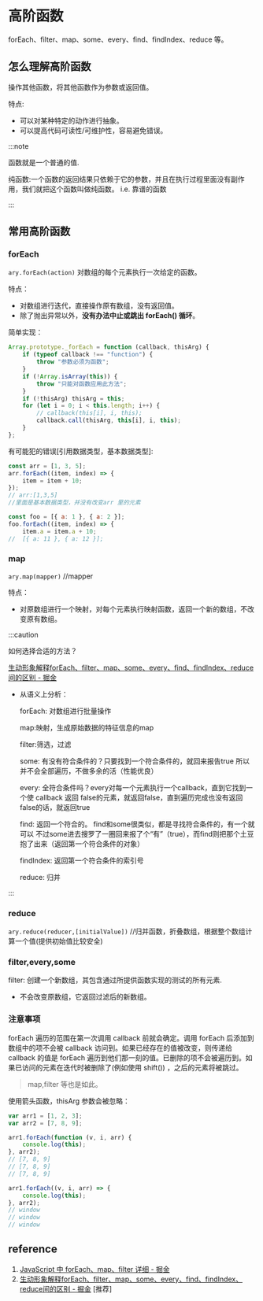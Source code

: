 # 高阶函数

forEach、filter、map、some、every、find、findIndex、reduce 等。

## 怎么理解高阶函数

操作其他函数，将其他函数作为参数或返回值。

特点:

- 可以对某种特定的动作进行抽象。
- 可以提高代码可读性/可维护性，容易避免错误。

:::note

函数就是一个普通的值.

纯函数:一个函数的返回结果只依赖于它的参数，并且在执行过程里面没有副作用，我们就把这个函数叫做纯函数。 i.e. 靠谱的函数

:::

## 常用高阶函数

### forEach

`ary.forEach(action)` 对数组的每个元素执行一次给定的函数。

特点：

- 对数组进行迭代，直接操作原有数组，没有返回值。
- 除了抛出异常以外，**没有办法中止或跳出 forEach() 循环**。

简单实现：

```js
Array.prototype._forEach = function (callback, thisArg) {
	if (typeof callback !== "function") {
		throw "参数必须为函数";
	}
	if (!Array.isArray(this)) {
		throw "只能对函数应用此方法";
	}
	if (!thisArg) thisArg = this;
	for (let i = 0; i < this.length; i++) {
		// callback(this[i], i, this);
		callback.call(thisArg, this[i], i, this);
	}
};
```

有可能犯的错误[引用数据类型，基本数据类型]:

```js
const arr = [1, 3, 5];
arr.forEach((item, index) => {
	item = item + 10;
});
// arr:[1,3,5]
//里面是基本数据类型，并没有改变arr 里的元素

const foo = [{ a: 1 }, { a: 2 }];
foo.forEach((item, index) => {
	item.a = item.a + 10;
//  [{ a: 11 }, { a: 12 }];
```

### map

`ary.map(mapper)` //mapper

特点：

- 对原数组进行一个映射，对每个元素执行映射函数，返回一个新的数组，不改变原有数组。

:::caution

如何选择合适的方法？

[生动形象解释forEach、filter、map、some、every、find、findIndex、reduce间的区别 - 掘金](https://juejin.cn/post/6844903870154588168#heading-0)

- 从语义上分析：

  forEach: 对数组进行批量操作

  map:映射，生成原始数据的特征信息的map

  filter:筛选，过滤

  some: 有没有符合条件的？只要找到一个符合条件的，就回来报告true 所以并不会全部遍历，不做多余的活（性能优良）

  every: 全符合条件吗？every对每一个元素执行一个callback，直到它找到一个使 callback 返回 false的元素，就返回false，直到遍历完成也没有返回false的话，就返回true

  find: 返回一个符合的。 find和some很类似，都是寻找符合条件的，有一个就可以 不过some进去搜罗了一圈回来报了个“有”（true），而find则把那个土豆抱了出来（返回第一个符合条件的对象）

  findIndex: 返回第一个符合条件的索引号

  reduce: 归并


:::

### reduce

`ary.reduce(reducer,[initialValue])` //归并函数，折叠数组，根据整个数组计算一个值(提供初始值比较安全)

### filter,every,some

filter: 创建一个新数组，其包含通过所提供函数实现的测试的所有元素.

- 不会改变原数组，它返回过滤后的新数组。

### 注意事项

forEach 遍历的范围在第一次调用 callback 前就会确定。调用 forEach 后添加到数组中的项不会被 callback 访问到。如果已经存在的值被改变，则传递给 callback 的值是 forEach 遍历到他们那一刻的值。已删除的项不会被遍历到。如果已访问的元素在迭代时被删除了(例如使用 shift()) ，之后的元素将被跳过。

> map,filter 等也是如此。

使用箭头函数，thisArg 参数会被忽略：

```js
var arr1 = [1, 2, 3];
var arr2 = [7, 8, 9];

arr1.forEach(function (v, i, arr) {
	console.log(this);
}, arr2);
// [7, 8, 9]
// [7, 8, 9]
// [7, 8, 9]

arr1.forEach((v, i, arr) => {
	console.log(this);
}, arr2);
// window
// window
// window
```

## reference

1. [JavaScript 中 forEach、map、filter 详细 - 掘金](https://juejin.cn/post/6844903807176933384#heading-2)
2. [生动形象解释forEach、filter、map、some、every、find、findIndex、reduce间的区别 - 掘金](https://juejin.cn/post/6844903870154588168#heading-0) [推荐]
